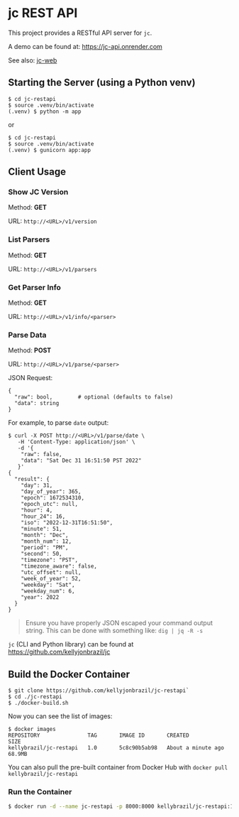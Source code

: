 # jc REST API

This project provides a RESTful API server for `jc`.

A demo can be found at: https://jc-api.onrender.com

See also: [jc-web](https://github.com/kellyjonbrazil/jc-web)

## Starting the Server (using a Python venv)
```
$ cd jc-restapi
$ source .venv/bin/activate
(.venv) $ python -m app
```
or
```
$ cd jc-restapi
$ source .venv/bin/activate
(.venv) $ gunicorn app:app
```

## Client Usage

### Show JC Version
Method: **GET**

URL: `http://<URL>/v1/version`

### List Parsers
Method: **GET**

URL: `http://<URL>/v1/parsers`

### Get Parser Info
Method: **GET**

URL: `http://<URL>/v1/info/<parser>`

### Parse Data
Method: **POST**

URL: `http://<URL>/v1/parse/<parser>`

JSON Request:
```
{
  "raw": bool,        # optional (defaults to false)
  "data": string
}
```
For example, to parse `date` output:
```
$ curl -X POST http://<URL>/v1/parse/date \
   -H 'Content-Type: application/json' \
   -d '{
    "raw": false,
    "data": "Sat Dec 31 16:51:50 PST 2022"
   }'
{
  "result": {
    "day": 31,
    "day_of_year": 365,
    "epoch": 1672534310,
    "epoch_utc": null,
    "hour": 4,
    "hour_24": 16,
    "iso": "2022-12-31T16:51:50",
    "minute": 51,
    "month": "Dec",
    "month_num": 12,
    "period": "PM",
    "second": 50,
    "timezone": "PST",
    "timezone_aware": false,
    "utc_offset": null,
    "week_of_year": 52,
    "weekday": "Sat",
    "weekday_num": 6,
    "year": 2022
  }
}
```
> Ensure you have properly JSON escaped your command output string. This can
> be done with something like:  `dig | jq -R -s`

`jc` (CLI and Python library) can be found at https://github.com/kellyjonbrazil/jc

## Build the Docker Container

```
$ git clone https://github.com/kellyjonbrazil/jc-restapi`
$ cd ./jc-restapi
$ ./docker-build.sh
```

Now you can see the list of images:

```
$ docker images
REPOSITORY               TAG       IMAGE ID       CREATED              SIZE
kellybrazil/jc-restapi   1.0       5c8c90b5ab98   About a minute ago   68.9MB
```

You can also pull the pre-built container from Docker Hub with `docker pull kellybrazil/jc-restapi`

### Run the Container

```bash
$ docker run -d --name jc-restapi -p 8000:8000 kellybrazil/jc-restapi:1.0
```
